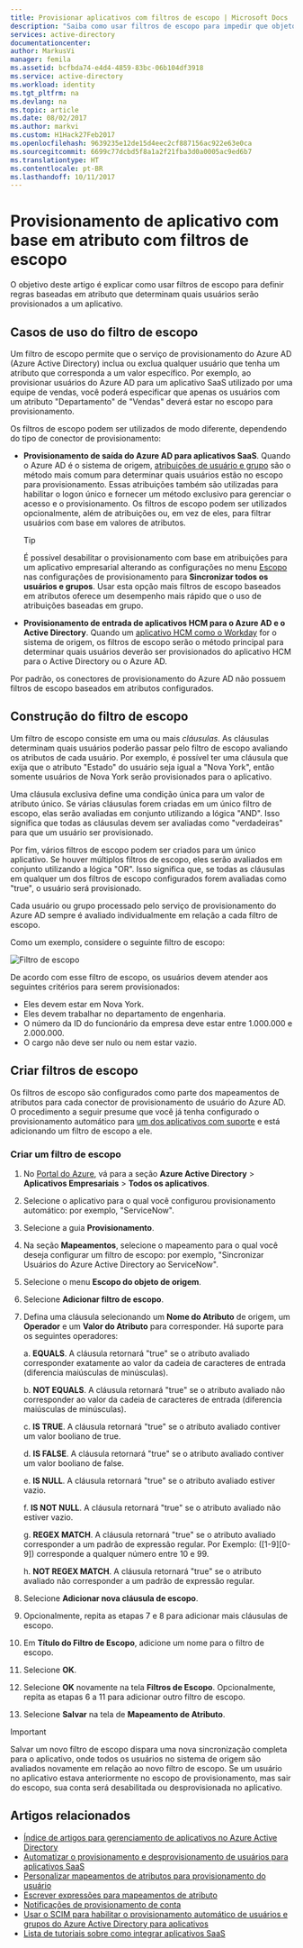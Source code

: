 ```yaml
---
title: Provisionar aplicativos com filtros de escopo | Microsoft Docs
description: "Saiba como usar filtros de escopo para impedir que objetos em aplicativos que dão suporte a provisionamento automatizado do usuário sejam provisionados caso um objeto não atenda às suas necessidades de negócios."
services: active-directory
documentationcenter: 
author: MarkusVi
manager: femila
ms.assetid: bcfbda74-e4d4-4859-83bc-06b104df3918
ms.service: active-directory
ms.workload: identity
ms.tgt_pltfrm: na
ms.devlang: na
ms.topic: article
ms.date: 08/02/2017
ms.author: markvi
ms.custom: H1Hack27Feb2017
ms.openlocfilehash: 9639235e12de15d4eec2cf887156ac922e63e0ca
ms.sourcegitcommit: 6699c77dcbd5f8a1a2f21fba3d0a0005ac9ed6b7
ms.translationtype: HT
ms.contentlocale: pt-BR
ms.lasthandoff: 10/11/2017
---
```

# <a name="attribute-based-application-provisioning-with-scoping-filters"></a>Provisionamento de aplicativo com base em atributo com filtros de escopo
O objetivo deste artigo é explicar como usar filtros de escopo para definir regras baseadas em atributo que determinam quais usuários serão provisionados a um aplicativo.

## <a name="scoping-filter-use-cases"></a>Casos de uso do filtro de escopo

Um filtro de escopo permite que o serviço de provisionamento do Azure AD (Azure Active Directory) inclua ou exclua qualquer usuário que tenha um atributo que corresponda a um valor específico. Por exemplo, ao provisionar usuários do Azure AD para um aplicativo SaaS utilizado por uma equipe de vendas, você poderá especificar que apenas os usuários com um atributo "Departamento" de "Vendas" deverá estar no escopo para provisionamento.

Os filtros de escopo podem ser utilizados de modo diferente, dependendo do tipo de conector de provisionamento:

* **Provisionamento de saída do Azure AD para aplicativos SaaS**. Quando o Azure AD é o sistema de origem, [atribuições de usuário e grupo](active-directory-coreapps-assign-user-azure-portal.md) são o método mais comum para determinar quais usuários estão no escopo para provisionamento. Essas atribuições também são utilizadas para habilitar o logon único e fornecer um método exclusivo para gerenciar o acesso e o provisionamento. Os filtros de escopo podem ser utilizados opcionalmente, além de atribuições ou, em vez de eles, para filtrar usuários com base em valores de atributos.

    >[!TIP]
    > É possível desabilitar o provisionamento com base em atribuições para um aplicativo empresarial alterando as configurações no menu [Escopo](active-directory-saas-app-provisioning.md#how-do-i-set-up-automatic-provisioning-to-an-application) nas configurações de provisionamento para **Sincronizar todos os usuários e grupos**. Usar esta opção mais filtros de escopo baseados em atributos oferece um desempenho mais rápido que o uso de atribuições baseadas em grupo.  

* **Provisionamento de entrada de aplicativos HCM para o Azure AD e o Active Directory**. Quando um [aplicativo HCM como o Workday](active-directory-saas-workday-tutorial.md) for o sistema de origem, os filtros de escopo serão o método principal para determinar quais usuários deverão ser provisionados do aplicativo HCM para o Active Directory ou o Azure AD.

Por padrão, os conectores de provisionamento do Azure AD não possuem filtros de escopo baseados em atributos configurados. 

## <a name="scoping-filter-construction"></a>Construção do filtro de escopo

Um filtro de escopo consiste em uma ou mais *cláusulas*. As cláusulas determinam quais usuários poderão passar pelo filtro de escopo avaliando os atributos de cada usuário. Por exemplo, é possível ter uma cláusula que exija que o atributo "Estado" do usuário seja igual a "Nova York", então somente usuários de Nova York serão provisionados para o aplicativo. 

Uma cláusula exclusiva define uma condição única para um valor de atributo único. Se várias cláusulas forem criadas em um único filtro de escopo, elas serão avaliadas em conjunto utilizando a lógica "AND". Isso significa que todas as cláusulas devem ser avaliadas como "verdadeiras" para que um usuário ser provisionado.

Por fim, vários filtros de escopo podem ser criados para um único aplicativo. Se houver múltiplos filtros de escopo, eles serão avaliados em conjunto utilizando a lógica "OR". Isso significa que, se todas as cláusulas em qualquer um dos filtros de escopo configurados forem avaliadas como "true", o usuário será provisionado.

Cada usuário ou grupo processado pelo serviço de provisionamento do Azure AD sempre é avaliado individualmente em relação a cada filtro de escopo.

Como um exemplo, considere o seguinte filtro de escopo:

![Filtro de escopo](./media/active-directory-saas-scoping-filters/scoping-filter.PNG) 

De acordo com esse filtro de escopo, os usuários devem atender aos seguintes critérios para serem provisionados:

* Eles devem estar em Nova York.
* Eles devem trabalhar no departamento de engenharia.
* O número da ID do funcionário da empresa deve estar entre 1.000.000 e 2.000.000.
* O cargo não deve ser nulo ou nem estar vazio.

## <a name="create-scoping-filters"></a>Criar filtros de escopo
Os filtros de escopo são configurados como parte dos mapeamentos de atributos para cada conector de provisionamento de usuário do Azure AD. O procedimento a seguir presume que você já tenha configurado o provisionamento automático para [um dos aplicativos com suporte](active-directory-saas-tutorial-list.md) e está adicionando um filtro de escopo a ele.

### <a name="create-a-scoping-filter"></a>Criar um filtro de escopo
1. No [Portal do Azure](https://portal.azure.com), vá para a seção **Azure Active Directory** > **Aplicativos Empresariais** > **Todos os aplicativos**.

2. Selecione o aplicativo para o qual você configurou provisionamento automático: por exemplo, "ServiceNow".

3. Selecione a guia **Provisionamento**.

4. Na seção **Mapeamentos**, selecione o mapeamento para o qual você deseja configurar um filtro de escopo: por exemplo, "Sincronizar Usuários do Azure Active Directory ao ServiceNow".

5. Selecione o menu **Escopo do objeto de origem**.

6. Selecione **Adicionar filtro de escopo**.

7. Defina uma cláusula selecionando um **Nome do Atributo** de origem, um **Operador** e um **Valor do Atributo** para corresponder. Há suporte para os seguintes operadores:

   a. **EQUALS**. A cláusula retornará "true" se o atributo avaliado corresponder exatamente ao valor da cadeia de caracteres de entrada (diferencia maiúsculas de minúsculas).

   b. **NOT EQUALS**. A cláusula retornará "true" se o atributo avaliado não corresponder ao valor da cadeia de caracteres de entrada (diferencia maiúsculas de minúsculas).

   c. **IS TRUE**. A cláusula retornará "true" se o atributo avaliado contiver um valor booliano de true.

   d. **IS FALSE**. A cláusula retornará "true" se o atributo avaliado contiver um valor booliano de false.

   e. **IS NULL**. A cláusula retornará "true" se o atributo avaliado estiver vazio.

   f. **IS NOT NULL**. A cláusula retornará "true" se o atributo avaliado não estiver vazio.

   g. **REGEX MATCH**. A cláusula retornará "true" se o atributo avaliado corresponder a um padrão de expressão regular. Por Exemplo: ([1-9][0-9]) corresponde a qualquer número entre 10 e 99.

   h. **NOT REGEX MATCH**. A cláusula retornará "true" se o atributo avaliado não corresponder a um padrão de expressão regular.

8. Selecione **Adicionar nova cláusula de escopo**.

9. Opcionalmente, repita as etapas 7 e 8 para adicionar mais cláusulas de escopo.

10. Em **Título do Filtro de Escopo**, adicione um nome para o filtro de escopo.

11. Selecione **OK**.

12. Selecione **OK** novamente na tela **Filtros de Escopo**. Opcionalmente, repita as etapas 6 a 11 para adicionar outro filtro de escopo.

13. Selecione **Salvar** na tela de **Mapeamento de Atributo**. 

>[!IMPORTANT] 
> Salvar um novo filtro de escopo dispara uma nova sincronização completa para o aplicativo, onde todos os usuários no sistema de origem são avaliados novamente em relação ao novo filtro de escopo. Se um usuário no aplicativo estava anteriormente no escopo de provisionamento, mas sair do escopo, sua conta será desabilitada ou desprovisionada no aplicativo.


## <a name="related-articles"></a>Artigos relacionados
* [Índice de artigos para gerenciamento de aplicativos no Azure Active Directory](active-directory-apps-index.md)
* [Automatizar o provisionamento e desprovisionamento de usuários para aplicativos SaaS](active-directory-saas-app-provisioning.md)
* [Personalizar mapeamentos de atributos para provisionamento do usuário](active-directory-saas-customizing-attribute-mappings.md)
* [Escrever expressões para mapeamentos de atributo](active-directory-saas-writing-expressions-for-attribute-mappings.md)
* [Notificações de provisionamento de conta](active-directory-saas-account-provisioning-notifications.md)
* [Usar o SCIM para habilitar o provisionamento automático de usuários e grupos do Azure Active Directory para aplicativos](active-directory-scim-provisioning.md)
* [Lista de tutoriais sobre como integrar aplicativos SaaS](active-directory-saas-tutorial-list.md)

